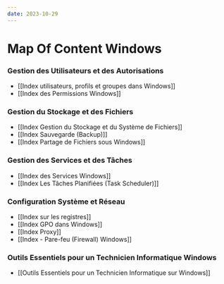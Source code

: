 ```yaml
---
date: 2023-10-29
---
```

# Map Of Content Windows

### Gestion des Utilisateurs et des Autorisations

- [[Index utilisateurs, profils et groupes dans Windows]]
- [[Index des Permissions Windows]]

### Gestion du Stockage et des Fichiers

- [[Index Gestion du Stockage et du Système de Fichiers]]
- [[Index Sauvegarde (Backup)]]
- [[Index Partage de Fichiers sous Windows]]

### Gestion des Services et des Tâches

- [[Index des Services Windows]]
- [[Index Les Tâches Planifiées (Task Scheduler)]]

### Configuration Système et Réseau

- [[Index sur les registres]]
- [[Index GPO dans Windows]]
- [[Index Proxy]]
- [[Index - Pare-feu (Firewall) Windows]]

### Outils Essentiels pour un Technicien Informatique Windows

- [[Outils Essentiels pour un Technicien Informatique sur Windows]]
